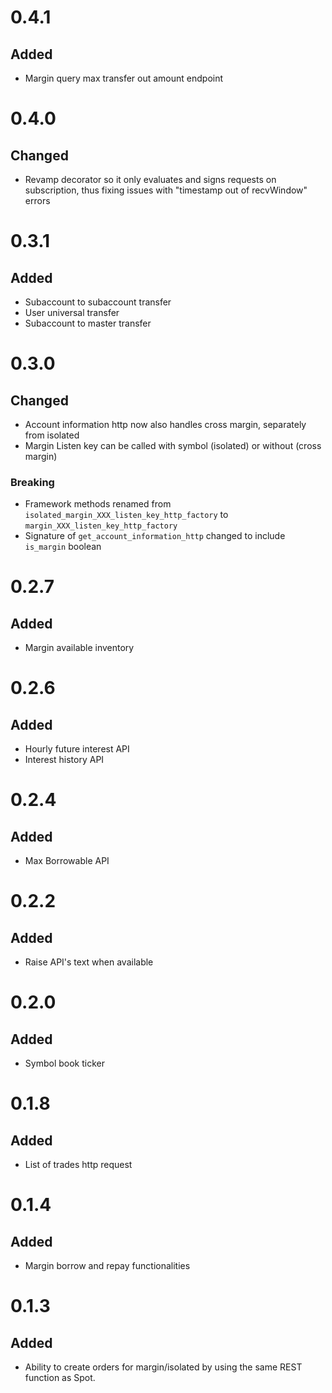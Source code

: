 # 0.4.1

## Added

- Margin query max transfer out amount endpoint

# 0.4.0

## Changed

- Revamp decorator so it only evaluates and signs requests on subscription, thus fixing issues with "timestamp out of recvWindow" errors

# 0.3.1

## Added

- Subaccount to subaccount transfer
- User universal transfer
- Subaccount to master transfer

# 0.3.0

## Changed

- Account information http now also handles cross margin, separately from isolated
- Margin Listen key can be called with symbol (isolated) or without (cross margin)

### Breaking

- Framework methods renamed from `isolated_margin_XXX_listen_key_http_factory` to `margin_XXX_listen_key_http_factory`
- Signature of `get_account_information_http` changed to include `is_margin` boolean

# 0.2.7

## Added

- Margin available inventory

# 0.2.6

## Added

- Hourly future interest API
- Interest history API

# 0.2.4

## Added

- Max Borrowable API

# 0.2.2

## Added

- Raise API's text when available

# 0.2.0

## Added

- Symbol book ticker


# 0.1.8

## Added

- List of trades http request


# 0.1.4

## Added

- Margin borrow and repay functionalities


# 0.1.3

## Added

- Ability to create orders for margin/isolated by using the same REST function as Spot.

